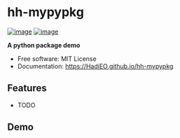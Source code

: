 # hh-mypypkg


[![image](https://img.shields.io/pypi/v/hh-mypypkg.svg)](https://pypi.python.org/pypi/hh-mypypkg)
[![image](https://img.shields.io/conda/vn/conda-forge/hh-mypypkg.svg)](https://anaconda.org/conda-forge/hh-mypypkg)


**A python package demo**


-   Free software: MIT License
-   Documentation: https://HadiEO.github.io/hh-mypypkg
    

## Features

-   TODO


## Demo
